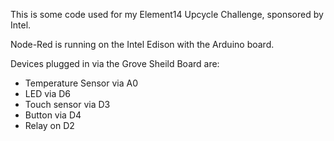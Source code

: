 This is some code used for my Element14 Upcycle Challenge, sponsored by Intel.

Node-Red is running on the Intel Edison with the Arduino board.

Devices plugged in via the Grove Sheild Board are:

* Temperature Sensor via A0
* LED via D6
* Touch sensor via D3
* Button via D4
* Relay on D2


